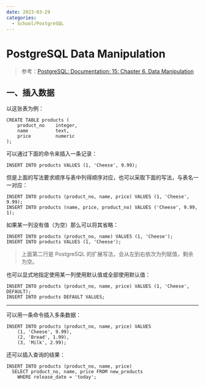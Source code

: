 ```yaml
---
date: 2023-03-29
categories:
  - School/PostgreSQL
---
```


# PostgreSQL Data Manipulation

> 参考：[PostgreSQL: Documentation: 15: Chapter 6. Data Manipulation](https://www.postgresql.org/docs/15/dml.html)

## 一、插入数据

以这张表为例：

```postgresql
CREATE TABLE products (
    product_no    integer,
    name          text,
    price         numeric
);
```

可以通过下面的命令来插入一条记录：

```postgresql
INSERT INTO products VALUES (1, 'Cheese', 9.99);
```

但是上面的写法要求顺序与表中列得顺序对应，也可以采取下面的写法，与表名一一对应：

```postgresql
INSERT INTO products (product_no, name, price) VALUES (1, 'Cheese', 9.99);
INSERT INTO products (name, price, product_no) VALUES ('Cheese', 9.99, 1);
```

如果某一列没有值（为空）那么可以将其省略：

```postgresql
INSERT INTO products (product_no, name) VALUES (1, 'Cheese');
INSERT INTO products VALUES (1, 'Cheese');
```

> 上面第二行是 PostgreSQL 的扩展写法，会从左到右依次为列赋值，剩余为空。

也可以显式地指定使用某一列使用默认值或全部使用默认值：

```postgresql
INSERT INTO products (product_no, name, price) VALUES (1, 'Cheese', DEFAULT);
INSERT INTO products DEFAULT VALUES;
```

---

可以用一条命令插入多条数据：

```postgresql
INSERT INTO products (product_no, name, price) VALUES
    (1, 'Cheese', 9.99),
    (2, 'Bread', 1.99),
    (3, 'Milk', 2.99);
```

还可以插入查询的结果：

```postgresql
INSERT INTO products (product_no, name, price)
  SELECT product_no, name, price FROM new_products
    WHERE release_date = 'today';
```

